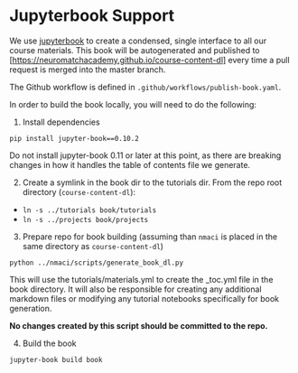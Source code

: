 # Jupyterbook Support

We use [jupyterbook](https://jupyterbook.org/intro.html) to create a condensed,
single interface to all our course materials. This book will be autogenerated
and published to [https://neuromatchacademy.github.io/course-content-dl] every time
a pull request is merged into the master branch.

The Github workflow is defined in `.github/workflows/publish-book.yaml`. 

In order to build the book locally, you will need to do the following:

1. Install dependencies 

`pip install jupyter-book==0.10.2`

Do not install jupyter-book 0.11 or later at this point, as there are breaking
changes in how it handles the table of contents file we generate.

2. Create a symlink in the book dir to the tutorials dir. From the repo root
directory (`course-content-dl`):
   
- `ln -s ../tutorials book/tutorials`
- `ln -s ../projects book/projects`

3. Prepare repo for book building (assuming than `nmaci` is placed in the same directory as `course-content-dl`)

`python ../nmaci/scripts/generate_book_dl.py`

This will use the tutorials/materials.yml to create the _toc.yml file in the
book directory. It will also be responsible for creating any additional markdown
files or modifying any tutorial notebooks specifically for book generation. 

**No changes created by this script should be committed to the repo.**

4. Build the book

`jupyter-book build book`
